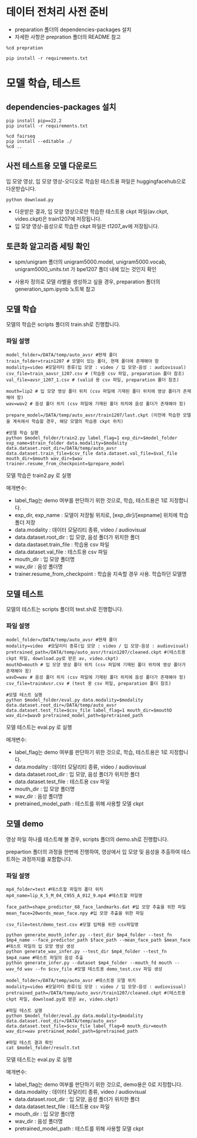 # 데이터 전처리 사전 준비
* preparation 폴더의 dependencies-packages 설치 
* 자세한 사항은 prepration 폴더의 README 참고
~~~
%cd prepration

pip install -r requirements.txt
~~~

# 모델 학습, 테스트

## dependencies-packages 설치
~~~
pip install pip==22.2
pip install -r requirements.txt

%cd fairseq
pip install --editable ./
%cd ..
~~~


## 사전 테스트용 모델 다운로드
입 모양 영상, 입 모양 영상-오디오로 학습된 테스트용 파일은 huggingfacehub으로 다운받습니다. 

~~~
python download.py
~~~

* 다운받은 결과, 입 모양 영상으로만 학습한 테스트용 ckpt 파일(av.ckpt, video.ckpt)은 train1207에 저장됩니다. 
* 입 모양 영상-음성으로 학습한 ckpt 파일은 t1207_av에 저장됩니다.

## 토큰화 알고리즘 세팅 확인
* spm/unigram 폴더의 unigram5000.model, unigram5000.vocab, unigram5000_units.txt 가 bpe1207 폴더 내에 있는 것인지 확인

* 사용자 정의로 모델 라벨을 생성하고 싶을 경우, preparation 폴더의 generation_spm.ipynb 노트북 참고

## 모델 학습

모델의 학습은 scripts 폴더의 train.sh로 진행합니다. 

### 파일 설명
~~~
model_folder=/DATA/temp/auto_avsr #현재 폴더
train_folder=train1207 # 모델이 있는 폴더, 현재 폴더에 존재해야 함
modality=video #모달리티 종류(입 모양 : video / 입 모양-음성 : audiovisual) 
csv_file=train_aavsr_1207.csv # (학습용 csv 파일, preparation 폴더 참조)
val_file=avsr_1207_1.csv # (valid 용 csv 파일, preparation 폴더 참조) 

mouth=lip2 # 입 모양 영상 폴더 위치 (csv 파일에 기재된 폴더 위치에 영상 폴더가 존재해야 함)
wav=wav2 # 음성 폴더 위치 (csv 파일에 기재된 폴더 위치에 음성 폴더가 존재해야 함)

prepare_model=/DATA/temp/auto_avsr/train1207/last.ckpt (이전에 학습한 모델을 계속에서 학습할 경우, 해당 모델의 학습용 ckpt 위치)

#모델 학습 실행
python $model_folder/train2.py label_flag=1 exp_dir=$model_folder exp_name=$train_folder data.modality=$modality data.dataset.root_dir=/DATA/temp/auto_avsr data.dataset.train_file=$csv_file data.dataset.val_file=$val_file mouth_dir=$mouth wav_dir=$wav trainer.resume_from_checkpoint=$prepare_model
~~~

모델 학습은 train2.py 로 실행

매개변수: 
  * label_flag는 demo 여부를 판단하기 위한 것으로, 학습, 테스트용은 1로 지정합니다.
  * exp_dir, exp_name : 모델이 저장될 위치로, [exp_dir]/[expname]  위치에 학습 폴더 저장
  * data.modality : 데이터 모달리티 종류, video / audiovisual
  * data.dataset.root_dir : 입 모양, 음성 폴더가 위치한 폴더
  * data.dastaset.train_file : 학습용 csv 파일
  * data.dataset.val_file : 테스트용 csv 파일
  * mouth_dir : 입 모양 폴더명
  * wav_dir : 음성 폴더명
  * trainer.resume_from_checkpoint : 학습을 지속할 경우 사용. 학습하던 모델명

    
## 모델 테스트

모델의 테스트는 scripts 폴더의 test.sh로 진행합니다. 

### 파일 설명
~~~
model_folder=/DATA/temp/auto_avsr #현재 폴더
modality=video  #모달리티 종류(입 모양 : video / 입 모양-음성 : audiovisual)
pretrained_path=/DATA/temp/auto_avsr/train1207/cleaned.ckpt #(테스트용 ckpt 파일, download.py로 받은 av, video.ckpt) 
mouthD=mouth # 입 모양 영상 폴더 위치 (csv 파일에 기재된 폴더 위치에 영상 폴더가 존재해야 함)
wavD=wav # 음성 폴더 위치 (csv 파일에 기재된 폴더 위치에 음성 폴더가 존재해야 함)
csv_file=trainAvsr.csv # (test 용 csv 파일, preparation 폴더 참조) 

#모델 테스트 실행
python $model_folder/eval.py data.modality=$modality data.dataset.root_dir=/DATA/temp/auto_avsr data.dataset.test_file=$csv_file label_flag=1 mouth_dir=$mouthD wav_dir=$wavD pretrained_model_path=$pretrained_path
~~~

모델 테스트는 eval.py 로 실행

매개변수: 
  * label_flag는 demo 여부를 판단하기 위한 것으로, 학습, 테스트용은 1로 지정합니다.
  * data.modality : 데이터 모달리티 종류, video / audiovisual
  * data.dataset.root_dir : 입 모양, 음성 폴더가 위치한 폴더
  * data.dataset.test_file : 테스트용 csv 파일
  * mouth_dir : 입 모양 폴더명
  * wav_dir : 음성 폴더명
  * pretrained_model_path : 테스트를 위해 사용할 모델 ckpt 


## 모델 demo

영상 파일 하나를 테스트해 볼 경우, scripts 폴더의 demo.sh로 진행합니다. 

prepartion 폴더의 과정을 한번에 진행하여, 영상에서 입 모양 및 음성을 추출하여 테스트하는 과정까지를 포함합니다. 

### 파일 설명

~~~
mp4_folder=test #테스트할 파일의 폴더 위치
mp4_name=lip_K_5_M_04_C955_A_012_9.mp4 #테스트할 파일명

face_path=shape_predictor_68_face_landmarks.dat #입 모양 추출을 위한 파일
mean_face=20words_mean_face.npy #입 모양 추출을 위한 파일

csv_file=test/demo_test.csv #모델 입력을 위한 csv파일명

python generate_mouth_infer.py --test_dir $mp4_folder --test_fn $mp4_name --face_predictor_path $face_path --mean_face_path $mean_face   #테스트 파일의 입 모양 영상 생성
python generate_wav_infer.py --test_dir $mp4_folder --test_fn $mp4_name #테스트 파일의 음성 추출
python generate_infer.py --dataset $mp4_folder --mouth_fd mouth --wav_fd wav --fn $csv_file #모델 테스트용 demo_test.csv 파일 생성

model_folder=/DATA/temp/auto_avsr #테스트용 모델 위치
modality=video #모달리티 종류(입 모양 : video / 입 모양-음성 : audiovisual)
pretrained_path=/DATA/temp/auto_avsr/train1207/cleaned.ckpt #(테스트용 ckpt 파일, download.py로 받은 av, video.ckpt) 

#파일 테스트 실행
python $model_folder/eval.py data.modality=$modality data.dataset.root_dir=/DATA/temp/auto_avsr data.dataset.test_file=$csv_file label_flag=0 mouth_dir=mouth wav_dir=wav pretrained_model_path=$pretrained_path 

#파일 테스트 결과 확인
cat $model_folder/result.txt
~~~

모델 테스트는 eval.py 로 실행

매개변수: 
 * label_flag는 demo 여부를 판단하기 위한 것으로, demo용은 0로 지정합니다.
 * data.modality : 데이터 모달리티 종류, video / audiovisual
  * data.dataset.root_dir : 입 모양, 음성 폴더가 위치한 폴더
  * data.dataset.test_file : 테스트용 csv 파일
  * mouth_dir : 입 모양 폴더명
  * wav_dir : 음성 폴더명
  * pretrained_model_path : 테스트를 위해 사용할 모델 ckpt 


